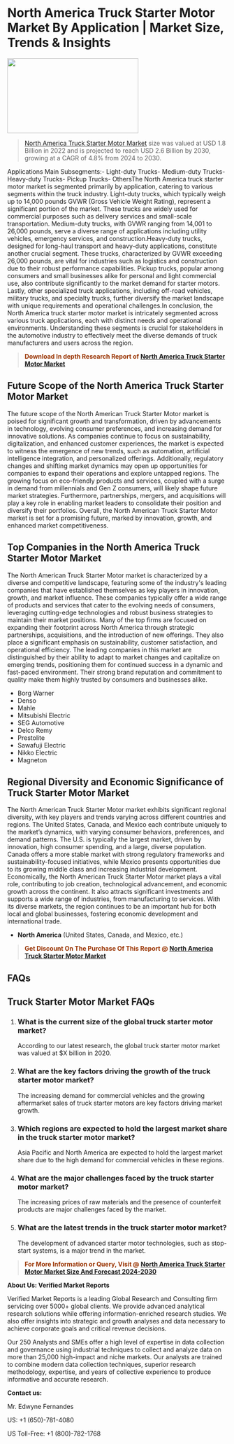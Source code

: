 <p><h1>North America Truck Starter Motor Market By Application | Market Size, Trends & Insights</h1><p><img class="aligncenter size-medium wp-image-105565" src="https://ffe5etoiles.com/wp-content/uploads/2025/01/MST7-300x171.png" alt="" width="300" height="171" /></p><blockquote><p><a href="https://www.verifiedmarketreports.com/download-sample/?rid=585896&utm_source=Github-NA&utm_medium=377" target="_blank">North America Truck Starter Motor Market</a> size was valued at USD 1.8 Billion in 2022 and is projected to reach USD 2.6 Billion by 2030, growing at a CAGR of 4.8% from 2024 to 2030.</p></blockquote>Applications Main Subsegments:- Light-duty Trucks- Medium-duty Trucks- Heavy-duty Trucks- Pickup Trucks- OthersThe North America truck starter motor market is segmented primarily by application, catering to various segments within the truck industry. Light-duty trucks, which typically weigh up to 14,000 pounds GVWR (Gross Vehicle Weight Rating), represent a significant portion of the market. These trucks are widely used for commercial purposes such as delivery services and small-scale transportation. Medium-duty trucks, with GVWR ranging from 14,001 to 26,000 pounds, serve a diverse range of applications including utility vehicles, emergency services, and construction.Heavy-duty trucks, designed for long-haul transport and heavy-duty applications, constitute another crucial segment. These trucks, characterized by GVWR exceeding 26,000 pounds, are vital for industries such as logistics and construction due to their robust performance capabilities. Pickup trucks, popular among consumers and small businesses alike for personal and light commercial use, also contribute significantly to the market demand for starter motors. Lastly, other specialized truck applications, including off-road vehicles, military trucks, and specialty trucks, further diversify the market landscape with unique requirements and operational challenges.In conclusion, the North America truck starter motor market is intricately segmented across various truck applications, each with distinct needs and operational environments. Understanding these segments is crucial for stakeholders in the automotive industry to effectively meet the diverse demands of truck manufacturers and users across the region.</p><blockquote><p><span style="color: #993300;"><strong>Download In depth Research Report of <a href="https://www.verifiedmarketreports.com/download-sample/?rid=585896&utm_source=Github-NA&utm_medium=377">North America Truck Starter Motor Market</a></strong></span></p></blockquote><h2>Future Scope of the North America Truck Starter Motor Market</h2><p>The future scope of the North American Truck Starter Motor market is poised for significant growth and transformation, driven by advancements in technology, evolving consumer preferences, and increasing demand for innovative solutions. As companies continue to focus on sustainability, digitalization, and enhanced customer experiences, the market is expected to witness the emergence of new trends, such as automation, artificial intelligence integration, and personalized offerings. Additionally, regulatory changes and shifting market dynamics may open up opportunities for companies to expand their operations and explore untapped regions. The growing focus on eco-friendly products and services, coupled with a surge in demand from millennials and Gen Z consumers, will likely shape future market strategies. Furthermore, partnerships, mergers, and acquisitions will play a key role in enabling market leaders to consolidate their position and diversify their portfolios. Overall, the North American Truck Starter Motor market is set for a promising future, marked by innovation, growth, and enhanced market competitiveness.</p><h2>Top Companies in the North America Truck Starter Motor Market</h2><p>The North American Truck Starter Motor market is characterized by a diverse and competitive landscape, featuring some of the industry's leading companies that have established themselves as key players in innovation, growth, and market influence. These companies typically offer a wide range of products and services that cater to the evolving needs of consumers, leveraging cutting-edge technologies and robust business strategies to maintain their market positions. Many of the top firms are focused on expanding their footprint across North America through strategic partnerships, acquisitions, and the introduction of new offerings. They also place a significant emphasis on sustainability, customer satisfaction, and operational efficiency. The leading companies in this market are distinguished by their ability to adapt to market changes and capitalize on emerging trends, positioning them for continued success in a dynamic and fast-paced environment. Their strong brand reputation and commitment to quality make them highly trusted by consumers and businesses alike.</p><p><ul><li>Borg Warner </li><li> Denso </li><li> Mahle </li><li> Mitsubishi Electric </li><li> SEG Automotive </li><li> Delco Remy </li><li> Prestolite </li><li> Sawafuji Electric </li><li> Nikko Electric </li><li> Magneton</li></ul></p><h2>Regional Diversity and Economic Significance of Truck Starter Motor Market</h2><p>The North American Truck Starter Motor market exhibits significant regional diversity, with key players and trends varying across different countries and regions. The United States, Canada, and Mexico each contribute uniquely to the market’s dynamics, with varying consumer behaviors, preferences, and demand patterns. The U.S. is typically the largest market, driven by innovation, high consumer spending, and a large, diverse population. Canada offers a more stable market with strong regulatory frameworks and sustainability-focused initiatives, while Mexico presents opportunities due to its growing middle class and increasing industrial development. Economically, the North American Truck Starter Motor market plays a vital role, contributing to job creation, technological advancement, and economic growth across the continent. It also attracts significant investments and supports a wide range of industries, from manufacturing to services. With its diverse markets, the region continues to be an important hub for both local and global businesses, fostering economic development and international trade.</p><ul> <li><strong>North America</strong> (United States, Canada, and Mexico, etc.)</li></ul><blockquote><p><span style="color: #993300;"><strong>Get Discount On The Purchase Of This Report @ <a href="https://www.verifiedmarketreports.com/ask-for-discount/?rid=585896&utm_source=Github-NA&utm_medium=377">North America Truck Starter Motor Market</a></strong></span></p></blockquote><h2>FAQs</h2><p> <h2>Truck Starter Motor Market FAQs</h1> <ol> <li> <h3>What is the current size of the global truck starter motor market?</div><div></h3> <p>According to our latest research, the global truck starter motor market was valued at $X billion in 2020.</p> </li> <li> <h3>What are the key factors driving the growth of the truck starter motor market?</div><div></h3> <p>The increasing demand for commercial vehicles and the growing aftermarket sales of truck starter motors are key factors driving market growth.</p> </li> <li> <h3>Which regions are expected to hold the largest market share in the truck starter motor market?</div><div></h3> <p>Asia Pacific and North America are expected to hold the largest market share due to the high demand for commercial vehicles in these regions.</p> </li> <li> <h3>What are the major challenges faced by the truck starter motor market?</div><div></h3> <p>The increasing prices of raw materials and the presence of counterfeit products are major challenges faced by the market.</p> </li> <li> <h3>What are the latest trends in the truck starter motor market?</div><div></h3> <p>The development of advanced starter motor technologies, such as stop-start systems, is a major trend in the market.</p> </li> </ol></body></html></p><blockquote><p><span style="color: #993300;"><strong>For More Information or Query, Visit @ <a href="https://www.verifiedmarketreports.com/product/truck-starter-motor-market/">North America Truck Starter Motor Market Size And Forecast 2024-2030</a></strong></span></p></blockquote><p><strong>About Us: Verified Market Reports</strong></p><p>Verified Market Reports is a leading Global Research and Consulting firm servicing over 5000+ global clients. We provide advanced analytical research solutions while offering information-enriched research studies. We also offer insights into strategic and growth analyses and data necessary to achieve corporate goals and critical revenue decisions.</p><p>Our 250 Analysts and SMEs offer a high level of expertise in data collection and governance using industrial techniques to collect and analyze data on more than 25,000 high-impact and niche markets. Our analysts are trained to combine modern data collection techniques, superior research methodology, expertise, and years of collective experience to produce informative and accurate research.</p><p><strong>Contact us:</strong></p><p>Mr. Edwyne Fernandes</p><p>US: +1 (650)-781-4080</p><p>US Toll-Free: +1 (800)-782-1768</p>
